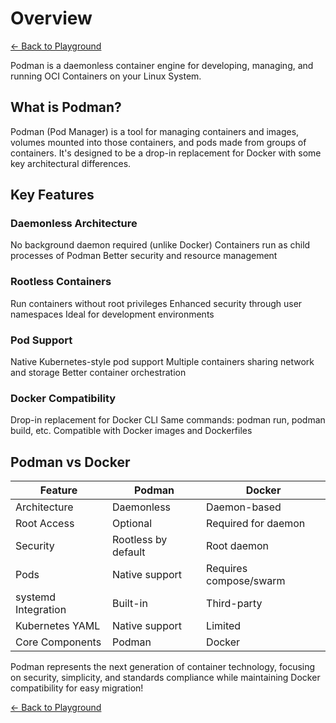 # Overview

[← Back to Playground](../playground.md)

Podman is a daemonless container engine for developing, managing, and running OCI Containers on your Linux System.

## What is Podman?
Podman (Pod Manager) is a tool for managing containers and images, volumes mounted into those containers, and pods made from groups of containers. It's designed to be a drop-in replacement for Docker with some key architectural differences.

## Key Features

### Daemonless Architecture
No background daemon required (unlike Docker)
Containers run as child processes of Podman
Better security and resource management

### Rootless Containers
Run containers without root privileges
Enhanced security through user namespaces
Ideal for development environments

### Pod Support
Native Kubernetes-style pod support
Multiple containers sharing network and storage
Better container orchestration

### Docker Compatibility
Drop-in replacement for Docker CLI
Same commands: podman run, podman build, etc.
Compatible with Docker images and Dockerfiles

## Podman vs Docker
| Feature               | Podman               | Docker               |
|-----------------------|----------------------|----------------------|
| Architecture           | Daemonless           | Daemon-based         |
| Root Access            | Optional             | Required for daemon  |
| Security               | Rootless by default  | Root daemon          |
| Pods                   | Native support       | Requires compose/swarm|
| systemd Integration    | Built-in             | Third-party          |
| Kubernetes YAML        | Native support       | Limited              |
| Core Components        | Podman               | Docker               |

Podman represents the next generation of container technology, focusing on security, simplicity, and standards compliance while maintaining Docker compatibility for easy migration! 

[← Back to Playground](../playground.md)
